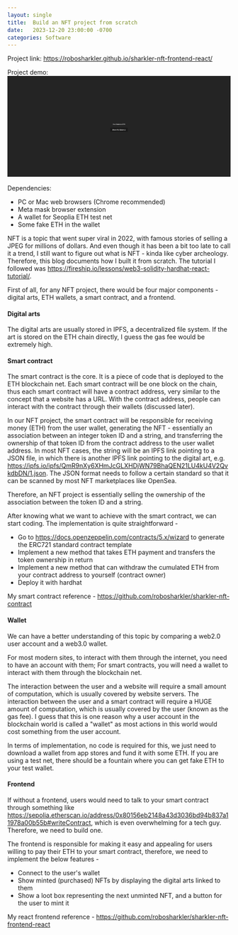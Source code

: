 ```yaml
---
layout: single
title:  Build an NFT project from scratch
date:   2023-12-20 23:00:00 -0700
categories: Software
---
```


Project link: https://robosharkler.github.io/sharkler-nft-frontend-react/

Project demo:
![demo](/assets/images/sharkler-nft-demo.gif "Demo")

Dependencies:
* PC or Mac web browsers (Chrome recommended)
* Meta mask browser extension
* A wallet for Seoplia ETH test net
* Some fake ETH in the wallet

NFT is a topic that went super viral in 2022, with famous stories of selling a JPEG for millions of dollars. And even though it has been a bit too late to call it a trend, I still want to figure out what is NFT - kinda like cyber archeology. Therefore, this blog documents how I built it from scratch. The tutorial I followed was https://fireship.io/lessons/web3-solidity-hardhat-react-tutorial/. 

First of all, for any NFT project, there would be four major components - digital arts, ETH wallets, a smart contract, and a frontend.

#### Digital arts
The digital arts are usually stored in IPFS, a decentralized file system. If the art is stored on the ETH chain directly, I guess the gas fee would be extremely high. 

#### Smart contract
The smart contract is the core. It is a piece of code that is deployed to the ETH blockchain net. Each smart contract will be one block on the chain, thus each smart contract will have a contract address, very similar to the concept that a website has a URL. With the contract address, people can interact with the contract through their wallets (discussed later).

In our NFT project, the smart contract will be responsible for receiving money (ETH) from the user wallet, generating the NFT - essentially an association between an integer token ID and a string, and transferring the ownership of that token ID from the contract address to the user wallet address. In most NFT cases, the string will be an IPFS link pointing to a JSON file, in which there is another IPFS link pointing to the digital art, e.g. https://ipfs.io/ipfs/QmR9nXy6XHmJcGLXHDjWN79BhaQEN21LU4kU4V2QvkdbDN/1.json. The JSON format needs to follow a certain standard so that it can be scanned by most NFT marketplaces like OpenSea.

Therefore, an NFT project is essentially selling the ownership of the association between the token ID and a string. 

After knowing what we want to achieve with the smart contract, we can start coding. The implementation is quite straightforward - 
* Go to https://docs.openzeppelin.com/contracts/5.x/wizard to generate the ERC721 standard contract template
* Implement a new method that takes ETH payment and transfers the token ownership in return
* Implement a new method that can withdraw the cumulated ETH from your contract address to yourself (contract owner)
* Deploy it with hardhat

My smart contract reference - https://github.com/robosharkler/sharkler-nft-contract

#### Wallet
We can have a better understanding of this topic by comparing a web2.0 user account and a web3.0 wallet.

For most modern sites, to interact with them through the internet, you need to have an account with them; For smart contracts, you will need a wallet to interact with them through the blockchain net.

The interaction between the user and a website will require a small amount of computation, which is usually covered by website servers. The interaction between the user and a smart contract will require a HUGE amount of computation, which is usually covered by the user (known as the gas fee). I guess that this is one reason why a user account in the blockchain world is called a "wallet" as most actions in this world would cost something from the user account.  

In terms of implementation, no code is required for this, we just need to download a wallet from app stores and fund it with some ETH. If you are using a test net, there should be a fountain where you can get fake ETH to your test wallet. 

#### Frontend
If without a frontend, users would need to talk to your smart contract through something like https://sepolia.etherscan.io/address/0x80156eb2148a43d3036bd94b837a11978a00b55b#writeContract, which is even overwhelming for a tech guy. Therefore, we need to build one. 

The frontend is responsible for making it easy and appealing for users willing to pay their ETH to your smart contract, therefore, we need to implement the below features - 
* Connect to the user's wallet
* Show minted (purchased) NFTs by displaying the digital arts linked to them
* Show a loot box representing the next unminted NFT, and a button for the user to mint it

My react frontend reference - https://github.com/robosharkler/sharkler-nft-frontend-react
